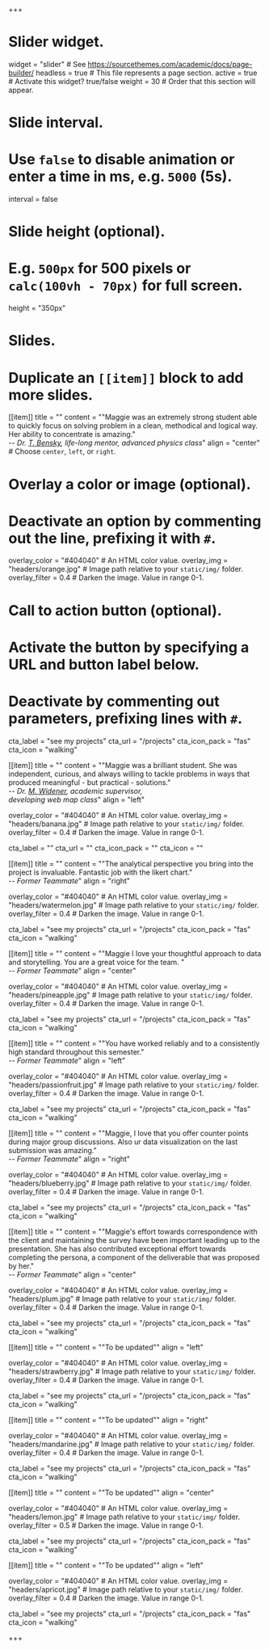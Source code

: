 +++
# Slider widget.
widget = "slider"  # See https://sourcethemes.com/academic/docs/page-builder/
headless = true  # This file represents a page section.
active = true  # Activate this widget? true/false
weight = 30  # Order that this section will appear.

# Slide interval.
# Use `false` to disable animation or enter a time in ms, e.g. `5000` (5s).
interval = false

# Slide height (optional).
# E.g. `500px` for 500 pixels or `calc(100vh - 70px)` for full screen.
height = "350px"

# Slides.
# Duplicate an `[[item]]` block to add more slides.
[[item]]
  title = ""
  content = "\"Maggie was an extremely strong student able to quickly focus on solving problem in a clean, methodical and logical way. Her ability to concentrate is amazing.\" <br> -- *Dr. [T. Bensky](https://physics.calpoly.edu/tbensky), life-long mentor, advanced physics class*"
  align = "center"  # Choose `center`, `left`, or `right`.

  # Overlay a color or image (optional).
  #   Deactivate an option by commenting out the line, prefixing it with `#`.
  overlay_color = "#404040"  # An HTML color value.
  overlay_img = "headers/orange.jpg"  # Image path relative to your `static/img/` folder.
  overlay_filter = 0.4  # Darken the image. Value in range 0-1.

  # Call to action button (optional).
  #   Activate the button by specifying a URL and button label below.
  #   Deactivate by commenting out parameters, prefixing lines with `#`.
  cta_label = "see my projects"
  cta_url = "/projects"
  cta_icon_pack = "fas"
  cta_icon = "walking"

[[item]]
  title = ""
  content = "\"Maggie was a brilliant student. She was independent, curious, and always willing to tackle problems in ways that produced meaningful - but practical - solutions.\" <br> -- *Dr. [M. Widener](http://thinkingspatial.com), academic supervisor,* <br>*developing web map class*"
  align = "left"

  overlay_color = "#404040"  # An HTML color value.
  overlay_img = "headers/banana.jpg"  # Image path relative to your `static/img/` folder.
  overlay_filter = 0.4  # Darken the image. Value in range 0-1.

  cta_label = ""
  cta_url = ""
  cta_icon_pack = ""
  cta_icon = ""

[[item]]
  title = ""
  content = "\"The analytical perspective you bring into the project is invaluable. Fantastic job with the likert chart.\" <br> -- *Former Teammate*"
  align = "right"

  overlay_color = "#404040"  # An HTML color value.
  overlay_img = "headers/watermelon.jpg"  # Image path relative to your `static/img/` folder.
  overlay_filter = 0.4  # Darken the image. Value in range 0-1.

  cta_label = "see my projects"
  cta_url = "/projects"
  cta_icon_pack = "fas"
  cta_icon = "walking"

[[item]]
  title = ""
  content = "\"Maggie I love your thoughtful approach to data and storytelling. You are a great voice for the team. \" <br> -- *Former Teammate*"
  align = "center"

  overlay_color = "#404040"  # An HTML color value.
  overlay_img = "headers/pineapple.jpg"  # Image path relative to your `static/img/` folder.
  overlay_filter = 0.4  # Darken the image. Value in range 0-1.

  cta_label = "see my projects"
  cta_url = "/projects"
  cta_icon_pack = "fas"
  cta_icon = "walking"

[[item]]
  title = ""
  content = "\"You have worked reliably and to a consistently high standard throughout this semester.\" <br> -- *Former Teammate*"
  align = "left"

  overlay_color = "#404040"  # An HTML color value.
  overlay_img = "headers/passionfruit.jpg"  # Image path relative to your `static/img/` folder.
  overlay_filter = 0.4  # Darken the image. Value in range 0-1.

  cta_label = "see my projects"
  cta_url = "/projects"
  cta_icon_pack = "fas"
  cta_icon = "walking"

[[item]]
  title = ""
  content = "\"Maggie, I love that you offer counter points during major group discussions. Also ur data visualization on the last submission was amazing.\" <br> -- *Former Teammate*"
  align = "right"

  overlay_color = "#404040"  # An HTML color value.
  overlay_img = "headers/blueberry.jpg"  # Image path relative to your `static/img/` folder.
  overlay_filter = 0.4  # Darken the image. Value in range 0-1.

  cta_label = "see my projects"
  cta_url = "/projects"
  cta_icon_pack = "fas"
  cta_icon = "walking"

[[item]]
  title = ""
  content = "\"Maggie's effort towards correspondence with the client and maintaining the survey have been important leading up to the presentation. She has also contributed exceptional effort towards completing the persona, a component of the deliverable that was proposed by her.\" <br> -- *Former Teammate*"
  align = "center"

  overlay_color = "#404040"  # An HTML color value.
  overlay_img = "headers/plum.jpg"  # Image path relative to your `static/img/` folder.
  overlay_filter = 0.4  # Darken the image. Value in range 0-1.

  cta_label = "see my projects"
  cta_url = "/projects"
  cta_icon_pack = "fas"
  cta_icon = "walking"

[[item]]
  title = ""
  content = "\"To be updated\""
  align = "left"

  overlay_color = "#404040"  # An HTML color value.
  overlay_img = "headers/strawberry.jpg"  # Image path relative to your `static/img/` folder.
  overlay_filter = 0.4  # Darken the image. Value in range 0-1.

  cta_label = "see my projects"
  cta_url = "/projects"
  cta_icon_pack = "fas"
  cta_icon = "walking"

[[item]]
  title = ""
  content = "\"To be updated\""
  align = "right"

  overlay_color = "#404040"  # An HTML color value.
  overlay_img = "headers/mandarine.jpg"  # Image path relative to your `static/img/` folder.
  overlay_filter = 0.4  # Darken the image. Value in range 0-1.

  cta_label = "see my projects"
  cta_url = "/projects"
  cta_icon_pack = "fas"
  cta_icon = "walking"

[[item]]
  title = ""
  content = "\"To be updated\""
  align = "center"

  overlay_color = "#404040"  # An HTML color value.
  overlay_img = "headers/lemon.jpg"  # Image path relative to your `static/img/` folder.
  overlay_filter = 0.5  # Darken the image. Value in range 0-1.

  cta_label = "see my projects"
  cta_url = "/projects"
  cta_icon_pack = "fas"
  cta_icon = "walking"

[[item]]
  title = ""
  content = "\"To be updated\""
  align = "left"

  overlay_color = "#404040"  # An HTML color value.
  overlay_img = "headers/apricot.jpg"  # Image path relative to your `static/img/` folder.
  overlay_filter = 0.4  # Darken the image. Value in range 0-1.

  cta_label = "see my projects"
  cta_url = "/projects"
  cta_icon_pack = "fas"
  cta_icon = "walking"


+++
